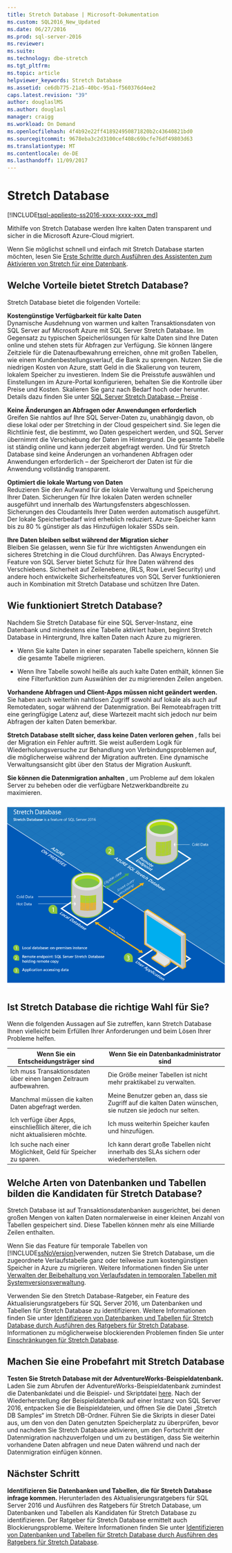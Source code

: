 ```yaml
---
title: Stretch Database | Microsoft-Dokumentation
ms.custom: SQL2016_New_Updated
ms.date: 06/27/2016
ms.prod: sql-server-2016
ms.reviewer: 
ms.suite: 
ms.technology: dbe-stretch
ms.tgt_pltfrm: 
ms.topic: article
helpviewer_keywords: Stretch Database
ms.assetid: ce6db775-21a5-40bc-95a1-f560376d4ee2
caps.latest.revision: "39"
author: douglaslMS
ms.author: douglasl
manager: craigg
ms.workload: On Demand
ms.openlocfilehash: 4f4b92e22ff418924950871820b2c43640821bd0
ms.sourcegitcommit: 9678eba3c2d3100cef408c69bcfe76df49803d63
ms.translationtype: MT
ms.contentlocale: de-DE
ms.lasthandoff: 11/09/2017
---
```

# <a name="stretch-database"></a>Stretch Database
[!INCLUDE[tsql-appliesto-ss2016-xxxx-xxxx-xxx_md](../../includes/tsql-appliesto-ss2016-xxxx-xxxx-xxx-md.md)]

  Mithilfe von Stretch Database werden Ihre kalten Daten transparent und sicher in die Microsoft Azure-Cloud migriert.  
  
 Wenn Sie möglichst schnell und einfach mit Stretch Database starten möchten, lesen Sie [Erste Schritte durch Ausführen des Assistenten zum Aktivieren von Stretch für eine Datenbank](../../sql-server/stretch-database/get-started-by-running-the-enable-database-for-stretch-wizard.md).  
  
## <a name="what-are-the-benefits-of-stretch-database"></a>Welche Vorteile bietet Stretch Database?  
 Stretch Database bietet die folgenden Vorteile:  
  
 **Kostengünstige Verfügbarkeit für kalte Daten**  
 Dynamische Ausdehnung von warmen und kalten Transaktionsdaten von SQL Server auf Microsoft Azure mit SQL Server Stretch Database. Im Gegensatz zu typischen Speicherlösungen für kalte Daten sind Ihre Daten online und stehen stets für Abfragen zur Verfügung. Sie können längere Zeitziele für die Datenaufbewahrung erreichen, ohne mit großen Tabellen, wie einem Kundenbestellungsverlauf, die Bank zu sprengen. Nutzen Sie die niedrigen Kosten von Azure, statt Geld in die Skalierung von teurem, lokalem Speicher zu investieren. Indem Sie die Preisstufe auswählen und Einstellungen im Azure-Portal konfigurieren, behalten Sie die Kontrolle über Preise und Kosten. Skalieren Sie ganz nach Bedarf hoch oder herunter. Details dazu finden Sie unter [SQL Server Stretch Database – Preise](https://azure.microsoft.com/pricing/details/sql-server-stretch-database/) .  
  
 **Keine Änderungen an Abfragen oder Anwendungen erforderlich**  
 Greifen Sie nahtlos auf Ihre SQL Server-Daten zu, unabhängig davon, ob diese lokal oder per Stretching in der Cloud gespeichert sind.  Sie legen die Richtlinie fest, die bestimmt, wo Daten gespeichert werden, und SQL Server übernimmt die Verschiebung der Daten im Hintergrund. Die gesamte Tabelle ist ständig online und kann jederzeit abgefragt werden. Und für Stretch Database sind keine Änderungen an vorhandenen Abfragen oder Anwendungen erforderlich – der Speicherort der Daten ist für die Anwendung vollständig transparent.  
  
 **Optimiert die lokale Wartung von Daten**  
 Reduzieren Sie den Aufwand für die lokale Verwaltung und Speicherung Ihrer Daten. Sicherungen für Ihre lokalen Daten werden schneller ausgeführt und innerhalb des Wartungsfensters abgeschlossen. Sicherungen des Cloudanteils Ihrer Daten werden automatisch ausgeführt. Der lokale Speicherbedarf wird erheblich reduziert. Azure-Speicher kann bis zu 80 % günstiger als das Hinzufügen lokaler SSDs sein.  
  
 **Ihre Daten bleiben selbst während der Migration sicher**  
 Bleiben Sie gelassen, wenn Sie für Ihre wichtigsten Anwendungen ein sicheres Stretching in die Cloud durchführen. Das Always Encrypted-Feature von SQL Server bietet Schutz für Ihre Daten während des Verschiebens. Sicherheit auf Zeilenebene, (RLS, Row Level Security) und andere hoch entwickelte Sicherheitsfeatures von SQL Server funktionieren auch in Kombination mit Stretch Database und schützen Ihre Daten.  
  
## <a name="what-does-stretch-database-do"></a>Wie funktioniert Stretch Database?  
 Nachdem Sie Stretch Database für eine SQL Server-Instanz, eine Datenbank und mindestens eine Tabelle aktiviert haben, beginnt Stretch Database in Hintergrund, Ihre kalten Daten nach Azure zu migrieren.  
  
-   Wenn Sie kalte Daten in einer separaten Tabelle speichern, können Sie die gesamte Tabelle migrieren.  
  
-   Wenn Ihre Tabelle sowohl heiße als auch kalte Daten enthält, können Sie eine Filterfunktion zum Auswählen der zu migrierenden Zeilen angeben.

**Vorhandene Abfragen und Client-Apps müssen nicht geändert werden.** Sie haben auch weiterhin nahtlosen Zugriff sowohl auf lokale als auch auf Remotedaten, sogar während der Datenmigration. Bei Remoteabfragen tritt eine geringfügige Latenz auf, diese Wartezeit macht sich jedoch nur beim Abfragen der kalten Daten bemerkbar.

**Stretch Database stellt sicher, dass keine Daten verloren gehen** , falls bei der Migration ein Fehler auftritt. Sie weist außerdem Logik für Wiederholungsversuche zur Behandlung von Verbindungsproblemen auf, die möglicherweise während der Migration auftreten. Eine dynamische Verwaltungsansicht gibt über den Status der Migration Auskunft.

**Sie können die Datenmigration anhalten** , um Probleme auf dem lokalen Server zu beheben oder die verfügbare Netzwerkbandbreite zu maximieren.  
  
 ![Überblick über Stretch-Datenbank](../../sql-server/stretch-database/media/stretch-overview.png "Überblick über Stretch-Datenbank")  
  
## <a name="is-stretch-database-for-you"></a>Ist Stretch Database die richtige Wahl für Sie?  
 Wenn die folgenden Aussagen auf Sie zutreffen, kann Stretch Database Ihnen vielleicht beim Erfüllen Ihrer Anforderungen und beim Lösen Ihrer Probleme helfen.  
  
|Wenn Sie ein Entscheidungsträger sind|Wenn Sie ein Datenbankadministrator sind|  
|--------------------------------|---------------------|  
|Ich muss Transaktionsdaten über einen langen Zeitraum aufbewahren.|Die Größe meiner Tabellen ist nicht mehr praktikabel zu verwalten.|  
|Manchmal müssen die kalten Daten abgefragt werden.|Meine Benutzer geben an, dass sie Zugriff auf die kalten Daten wünschen, sie nutzen sie jedoch nur selten.|  
|Ich verfüge über Apps, einschließlich älterer, die ich nicht aktualisieren möchte.|Ich muss weiterhin Speicher kaufen und hinzufügen.|  
|Ich suche nach einer Möglichkeit, Geld für Speicher zu sparen.|Ich kann derart große Tabellen nicht innerhalb des SLAs sichern oder wiederherstellen.|  
  
## <a name="what-kind-of-databases-and-tables-are-candidates-for-stretch-database"></a>Welche Arten von Datenbanken und Tabellen bilden die Kandidaten für Stretch Database?  
 Stretch Database ist auf Transaktionsdatenbanken ausgerichtet, bei denen großen Mengen von kalten Daten normalerweise in einer kleinen Anzahl von Tabellen gespeichert sind. Diese Tabellen können mehr als eine Milliarde Zeilen enthalten.  
  
 Wenn Sie das Feature für temporale Tabellen von [!INCLUDE[ssNoVersion](../../includes/ssnoversion-md.md)]verwenden, nutzen Sie Stretch Database, um die zugeordnete Verlaufstabelle ganz oder teilweise zum kostengünstigen Speicher in Azure zu migrieren. Weitere Informationen finden Sie unter [Verwalten der Beibehaltung von Verlaufsdaten in temporalen Tabellen mit Systemversionsverwaltung](../../relational-databases/tables/manage-retention-of-historical-data-in-system-versioned-temporal-tables.md).  
  
 Verwenden Sie den Stretch Database-Ratgeber, ein Feature des Aktualisierungsratgebers für SQL Server 2016, um Datenbanken und Tabellen für Stretch Database zu identifizieren. Weitere Informationen finden Sie unter [Identifizieren von Datenbanken und Tabellen für Stretch Database durch Ausführen des Ratgebers für Stretch Database](../../sql-server/stretch-database/stretch-database-databases-and-tables-stretch-database-advisor.md). Informationen zu möglicherweise blockierenden Problemen finden Sie unter [Einschränkungen für Stretch Database](../../sql-server/stretch-database/limitations-for-stretch-database.md).  

## <a name="test-drive-stretch-database"></a>Machen Sie eine Probefahrt mit Stretch Database  
 **Testen Sie Stretch Database mit der AdventureWorks-Beispieldatenbank.** Laden Sie zum Abrufen der AdventureWorks-Beispieldatenbank zumindest die Datenbankdatei und die Beispiel- und Skriptdatei [here](https://www.microsoft.com/en-us/download/details.aspx?id=49502). Nach der Wiederherstellung der Beispieldatenbank auf einer Instanz von SQL Server 2016, entpacken Sie die Beispieldateien, und öffnen Sie die Datei „Stretch DB Samples“ im Stretch DB-Ordner. Führen Sie die Skripts in dieser Datei aus, um den von den Daten genutzten Speicherplatz zu überprüfen, bevor und nachdem Sie Stretch Database aktivieren, um den Fortschritt der Datenmigration nachzuverfolgen und um zu bestätigen, dass Sie weiterhin vorhandene Daten abfragen und neue Daten während und nach der Datenmigration einfügen können.  
  
## <a name="next-step"></a>Nächster Schritt  
 **Identifizieren Sie Datenbanken und Tabellen, die für Stretch Database infrage kommen.** Herunterladen des Aktualisierungsratgebers für SQL Server 2016 und Ausführen des Ratgebers für Stretch Database, um Datenbanken und Tabellen als Kandidaten für Stretch Database zu identifizieren. Der Ratgeber für Stretch Database ermittelt auch Blockierungsprobleme. Weitere Informationen finden Sie unter [Identifizieren von Datenbanken und Tabellen für Stretch Database durch Ausführen des Ratgebers für Stretch Database](../../sql-server/stretch-database/stretch-database-databases-and-tables-stretch-database-advisor.md).  
  
  
